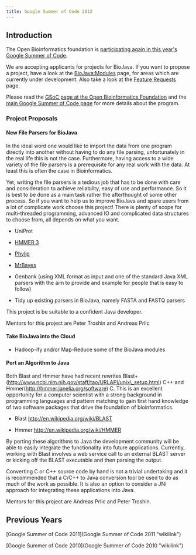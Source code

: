 ```yaml
---
title: Google Summer of Code 2012
---
```


Introduction
------------

The Open Bioinformatics foundation is [participating again in this
year's Google Summer of
Code](http://www.open-bio.org/wiki/Google_Summer_of_Code).

We are accepting applicants for projects for BioJava. If you want to
propose a project, have a look at the <BioJava:Modules> page, for areas
which are currently under development. Also take a look at the [Feature
Requests](BioJava3_Feature_Requests "wikilink") page.

Please read the [GSoC page at the Open Bioinformatics
Foundation](http://www.open-bio.org/wiki/Google_Summer_of_Code) and the
[main Google Summer of Code page](http://code.google.com/soc) for more
details about the program.

### Project Proposals

#### New File Parsers for BioJava

In the ideal word one would like to import the data from one program
directly into another without having to do any file parsing,
unfortunately in the real life this is not the case. Furthermore, having
access to a wide variety of the file parsers is a prerequisite for any
real work with the data. At least this is often the case in
Bioinformatics.

Yet, writing the file parsers is a tedious job that has to be done with
care and consideration to achieve reliability, easy of use and
performance. So it is best to be done as a main task rather the
afterthought of some other process. So if you want to help us to improve
BioJava and spare users from a lot of complicate work choose this
project! There is plenty of scope for multi-threaded programming,
advanced IO and complicated data structures to choose from, all depends
on what you want.

- UniProt

- [HMMER 3](http://hmmer.janelia.org)

- [Phylip](http://evolution.genetics.washington.edu/phylip.html)

- [MrBayes](http://mrbayes.sourceforge.net)

- Genbank (using XML format as input and one of the standard Java XML
parsers with the aim to provide and example for people that is easy to
follow)

- Tidy up existing parsers in BioJava, namely FASTA and FASTQ parsers

This project is be suitable to a confident Java developer.

Mentors for this project are Peter Troshin and Andreas Prlic

#### Take BioJava into the Cloud

- Hadoop-ify and/or Map-Reduce some of the BioJava modules

#### Port an Algorithm to Java

Both Blast and Hmmer have had recent rewrites
Blast+(http://www.ncbi.nlm.nih.gov/staff/tao/URLAPI/unix\_setup.html)
C++ and Hmmer(http://hmmer.janelia.org/software) C. This is an excellent
opportunity for a computer scientist with a strong background in
programming languages and pattern matching to gain first hand knowledge
of two software packages that drive the foundation of bioinformatics.

- Blast <http://en.wikipedia.org/wiki/BLAST>

- Hmmer <http://en.wikipedia.org/wiki/HMMER>

By porting these algorithms to Java the development community will be
able to easily integrate the functionality into future applications.
Currently, working with Blast involves a web service call to an external
BLAST server or kicking off the BLAST executable and then parsing the
output.

Converting C or C++ source code by hand is not a trivial undertaking and
it is recommended that a C/C++ to Java conversion tool be used to do as
much of the work as possible. It is also an option to consider a JNI
approach for integrating these applications into Java.

Mentors for this project are Andreas Prlic and Peter Troshin.

Previous Years
--------------

[Google Summer of Code 2011](Google Summer of Code 2011 "wikilink")

[Google Summer of Code 2010](Google Summer of Code 2010 "wikilink")
